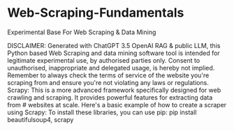 # Web-Scraping-Fundamentals
Experimental Base For Web Scraping &amp; Data Mining

DISCLAIMER: Generated with ChatGPT 3.5 OpenAI RAG & public LLM, this Python based Web Scraping and data mining software tool is intended for legitimate experimental use, by authorised parties only. Consent to unauthorised, inappropriate and delegated usage, is hereby not implied.
Remember to always check the terms of service of the website you're scraping from and ensure you're not violating any laws or regulations.
Scrapy: This is a more advanced framework specifically designed for web crawling and scraping. It provides powerful features for extracting data from # websites at scale. Here's a basic example of how to create a scraper using Scrapy:
To install these libraries, you can use pip:
pip install beautifulsoup4, scrapy
